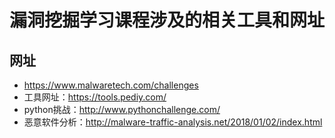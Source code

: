 # 漏洞挖掘学习课程涉及的相关工具和网址
## 网址
* https://www.malwaretech.com/challenges
* 工具网址：https://tools.pediy.com/
* python挑战：http://www.pythonchallenge.com/
* 恶意软件分析：http://malware-traffic-analysis.net/2018/01/02/index.html
